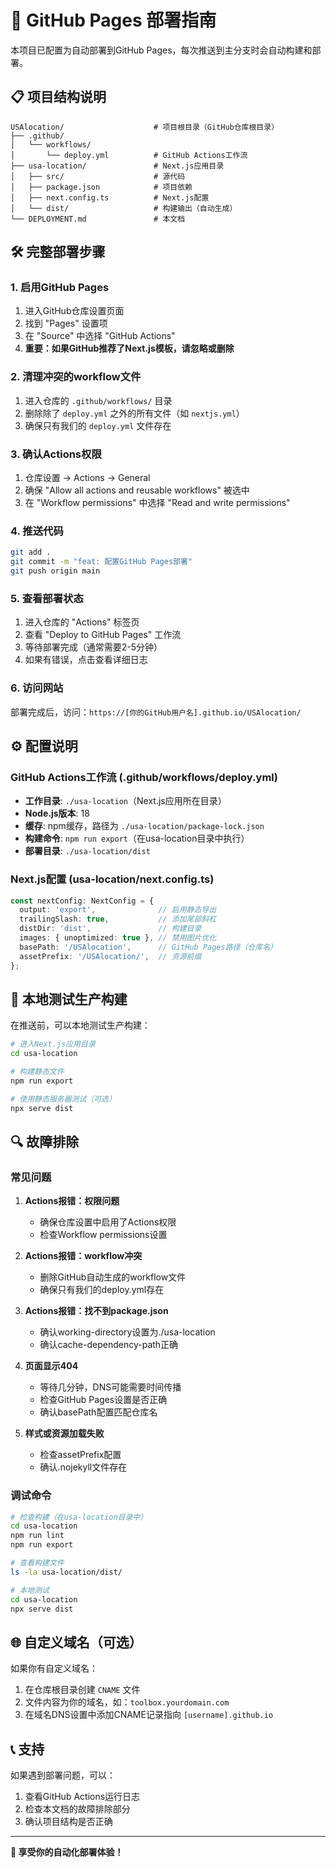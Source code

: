 # 🚀 GitHub Pages 部署指南

本项目已配置为自动部署到GitHub Pages，每次推送到主分支时会自动构建和部署。

## 📋 项目结构说明

```
USAlocation/                    # 项目根目录（GitHub仓库根目录）
├── .github/
│   └── workflows/
│       └── deploy.yml          # GitHub Actions工作流
├── usa-location/               # Next.js应用目录
│   ├── src/                    # 源代码
│   ├── package.json            # 项目依赖
│   ├── next.config.ts          # Next.js配置
│   └── dist/                   # 构建输出（自动生成）
└── DEPLOYMENT.md               # 本文档
```

## 🛠️ 完整部署步骤

### 1. 启用GitHub Pages
1. 进入GitHub仓库设置页面
2. 找到 "Pages" 设置项
3. 在 "Source" 中选择 "GitHub Actions"
4. **重要：如果GitHub推荐了Next.js模板，请忽略或删除**

### 2. 清理冲突的workflow文件
1. 进入仓库的 `.github/workflows/` 目录
2. 删除除了 `deploy.yml` 之外的所有文件（如 `nextjs.yml`）
3. 确保只有我们的 `deploy.yml` 文件存在

### 3. 确认Actions权限
1. 仓库设置 → Actions → General
2. 确保 "Allow all actions and reusable workflows" 被选中
3. 在 "Workflow permissions" 中选择 "Read and write permissions"

### 4. 推送代码
```bash
git add .
git commit -m "feat: 配置GitHub Pages部署"
git push origin main
```

### 5. 查看部署状态
1. 进入仓库的 "Actions" 标签页
2. 查看 "Deploy to GitHub Pages" 工作流
3. 等待部署完成（通常需要2-5分钟）
4. 如果有错误，点击查看详细日志

### 6. 访问网站
部署完成后，访问：`https://[你的GitHub用户名].github.io/USAlocation/`

## ⚙️ 配置说明

### GitHub Actions工作流 (.github/workflows/deploy.yml)
- **工作目录**: `./usa-location`（Next.js应用所在目录）
- **Node.js版本**: 18
- **缓存**: npm缓存，路径为 `./usa-location/package-lock.json`
- **构建命令**: `npm run export`（在usa-location目录中执行）
- **部署目录**: `./usa-location/dist`

### Next.js配置 (usa-location/next.config.ts)
```typescript
const nextConfig: NextConfig = {
  output: 'export',              // 启用静态导出
  trailingSlash: true,           // 添加尾部斜杠
  distDir: 'dist',               // 构建目录
  images: { unoptimized: true }, // 禁用图片优化
  basePath: '/USAlocation',      // GitHub Pages路径（仓库名）
  assetPrefix: '/USAlocation/',  // 资源前缀
};
```

## 🔧 本地测试生产构建

在推送前，可以本地测试生产构建：

```bash
# 进入Next.js应用目录
cd usa-location

# 构建静态文件
npm run export

# 使用静态服务器测试（可选）
npx serve dist
```

## 🔍 故障排除

### 常见问题

1. **Actions报错：权限问题**
   - 确保仓库设置中启用了Actions权限
   - 检查Workflow permissions设置

2. **Actions报错：workflow冲突**
   - 删除GitHub自动生成的workflow文件
   - 确保只有我们的deploy.yml存在

3. **Actions报错：找不到package.json**
   - 确认working-directory设置为./usa-location
   - 确认cache-dependency-path正确

4. **页面显示404**
   - 等待几分钟，DNS可能需要时间传播
   - 检查GitHub Pages设置是否正确
   - 确认basePath配置匹配仓库名

5. **样式或资源加载失败**
   - 检查assetPrefix配置
   - 确认.nojekyll文件存在

### 调试命令

```bash
# 检查构建（在usa-location目录中）
cd usa-location
npm run lint
npm run export

# 查看构建文件
ls -la usa-location/dist/

# 本地测试
cd usa-location
npx serve dist
```

## 🌐 自定义域名（可选）

如果你有自定义域名：

1. 在仓库根目录创建 `CNAME` 文件
2. 文件内容为你的域名，如：`toolbox.yourdomain.com`
3. 在域名DNS设置中添加CNAME记录指向 `[username].github.io`

## 📞 支持

如果遇到部署问题，可以：
1. 查看GitHub Actions运行日志
2. 检查本文档的故障排除部分
3. 确认项目结构是否正确

---

**🎉 享受你的自动化部署体验！**
